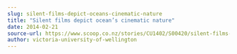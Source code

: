 ```yaml
---
slug: silent-films-depict-oceans-cinematic-nature
title: "Silent films depict ocean’s cinematic nature"
date: 2014-02-21
source-url: https://www.scoop.co.nz/stories/CU1402/S00420/silent-films-depict-oceans-cinematic-nature.htm
author: victoria-university-of-wellington
---
```

